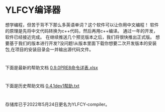 # YLFCY编译器
想学编程，但苦于背不下那么多英语单词？这个软件可以让你用中文编程！
软件的原理是先将中文代码转换为c++代码，然后再用c++编译。
通过一年的开发，软件已经接近完成。
在继续推送几个预览版本之后，我们将很快推出正式版。
想要基于我们的版本进行开发?没问题!从版本里面下载你想要二次开发版本的安装包,在项目的安装目录会一并输出源代码文件。
#
下面是最新的帮助文档
[0.9.0PRE8命令详表.xlsx](https://github.com/yulinfeng16/YLFCY-/files/8749440/0.9.0PRE8.xlsx)
# 
下面是历史帮助文档
[0.4.1dev1帮助.txt](https://github.com/yulinfeng16/YLFCY-/files/8749442/default.txt)
#
存储库已于2022年5月24日更名为YLFCY-compiler。
